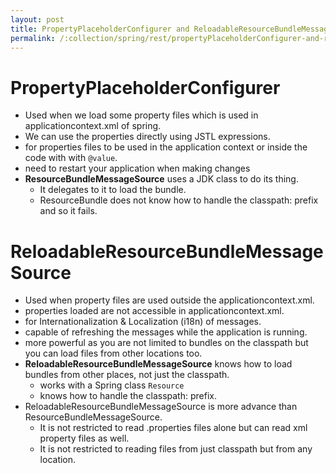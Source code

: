 ```yaml
---
layout: post
title: PropertyPlaceholderConfigurer and ReloadableResourceBundleMessageSource
permalink: /:collection/spring/rest/propertyPlaceholderConfigurer-and-reloadableResourceBundleMessageSource
---
```


# PropertyPlaceholderConfigurer 
- Used when we load some property files which is used in applicationcontext.xml of spring.
- We can use the properties directly using JSTL expressions.
- for properties files to be used in the application context or inside the code with with `@value`.
- need to restart your application when making changes
- **ResourceBundleMessageSource** uses a JDK class to do its thing.
  - It delegates to it to load the bundle.
  - ResourceBundle does not know how to handle the classpath: prefix and so it fails.

# ReloadableResourceBundleMessageSource 
- Used when property files are used outside the applicationcontext.xml.
- properties loaded are not accessible in applicationcontext.xml.
- for Internationalization & Localization (i18n) of messages.
- capable of refreshing the messages while the application is running.
- more powerful as you are not limited to bundles on the classpath but you can load files from other locations too.
- **ReloadableResourceBundleMessageSource** knows how to load bundles from other places, not just the classpath.
  - works with a Spring class `Resource`
  - knows how to handle the classpath: prefix.
    
- ReloadableResourceBundleMessageSource is more advance than ResourceBundleMessageSource.
   - It is not restricted to read .properties files alone but can read xml property files as well.
   - It is not restricted to reading files from just classpath but from any location.
